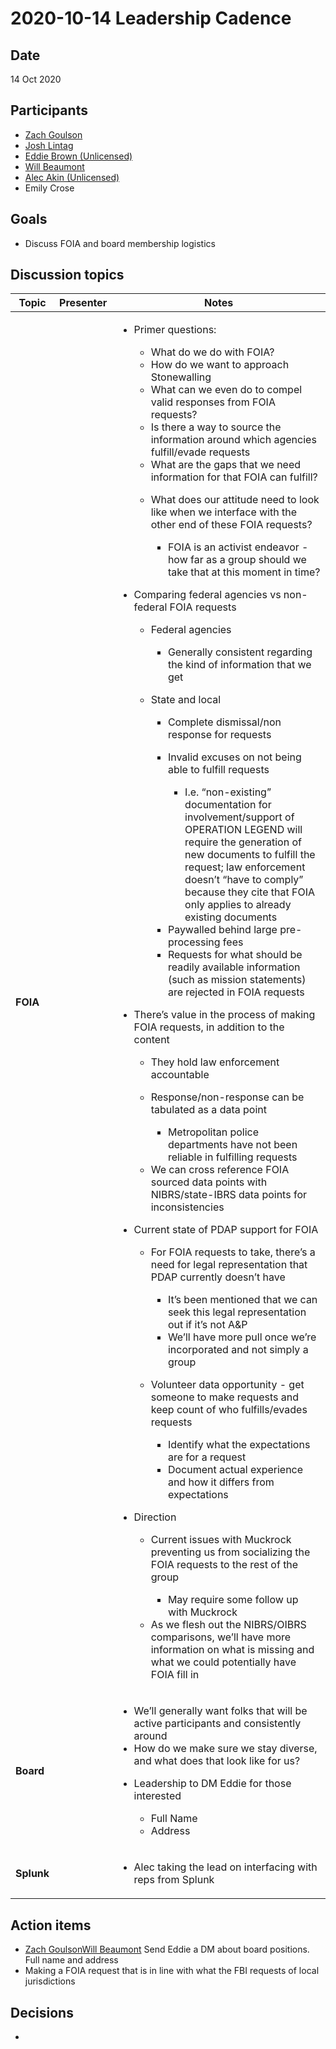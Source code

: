 # 2020-10-14 Leadership Cadence

## Date <a href="#id-2020-10-14leadershipcadence-date" id="id-2020-10-14leadershipcadence-date"></a>

14 Oct 2020

## Participants <a href="#id-2020-10-14leadershipcadence-participants" id="id-2020-10-14leadershipcadence-participants"></a>

* [Zach Goulson](https://pdap.atlassian.net/wiki/people/5f1f8319ef11df0025869e21?ref=confluence)
* [Josh Lintag](https://pdap.atlassian.net/wiki/people/5f20c61fc9c094001c5d32ca?ref=confluence)
* [Eddie Brown (Unlicensed)](https://pdap.atlassian.net/wiki/people/5f2205e570fb250022c01aaa?ref=confluence)
* [Will Beaumont](https://pdap.atlassian.net/wiki/people/5e9c6021ca2a1d0c2e249bab?ref=confluence)
* [Alec Akin (Unlicensed)](https://pdap.atlassian.net/wiki/people/5f1e64ee2aa25000286fc7fc?ref=confluence)
* Emily Crose

## Goals <a href="#id-2020-10-14leadershipcadence-goals" id="id-2020-10-14leadershipcadence-goals"></a>

* Discuss FOIA and board membership logistics

## Discussion topics <a href="#id-2020-10-14leadershipcadence-discussiontopics" id="id-2020-10-14leadershipcadence-discussiontopics"></a>

| **Topic**  | **Presenter** | **Notes**                                                                                                                                                                                                                                                                                                                                                                                                                                                                                                                                                                                                                                                                                                                                                                                                                                                                                                                                                                                                                                                                                                                                                                                                                                                                                                                                                                                                                                                                                                                                                                                                                                                                                                                                                                                                                                                                                                                                                                                                                                                                                                                                                                                                                                                                                                                                                                                                                                                                                                                                                                                                                                                                                                                                                                                                                                                                                                                          |
| ---------- | ------------- | ---------------------------------------------------------------------------------------------------------------------------------------------------------------------------------------------------------------------------------------------------------------------------------------------------------------------------------------------------------------------------------------------------------------------------------------------------------------------------------------------------------------------------------------------------------------------------------------------------------------------------------------------------------------------------------------------------------------------------------------------------------------------------------------------------------------------------------------------------------------------------------------------------------------------------------------------------------------------------------------------------------------------------------------------------------------------------------------------------------------------------------------------------------------------------------------------------------------------------------------------------------------------------------------------------------------------------------------------------------------------------------------------------------------------------------------------------------------------------------------------------------------------------------------------------------------------------------------------------------------------------------------------------------------------------------------------------------------------------------------------------------------------------------------------------------------------------------------------------------------------------------------------------------------------------------------------------------------------------------------------------------------------------------------------------------------------------------------------------------------------------------------------------------------------------------------------------------------------------------------------------------------------------------------------------------------------------------------------------------------------------------------------------------------------------------------------------------------------------------------------------------------------------------------------------------------------------------------------------------------------------------------------------------------------------------------------------------------------------------------------------------------------------------------------------------------------------------------------------------------------------------------------------------------------------------- |
| **FOIA**   |               | <ul><li><p>Primer questions:</p><ul><li>What do we do with FOIA?</li><li>How do we want to approach Stonewalling</li><li>What can we even do to compel valid responses from FOIA requests?</li><li>Is there a way to source the information around which agencies fulfill/evade requests</li><li>What are the gaps that we need information for that FOIA can fulfill?</li><li><p>What does our attitude need to look like when we interface with the other end of these FOIA requests?</p><ul><li>FOIA is an activist endeavor - how far as a group should we take that at this moment in time?</li></ul></li></ul></li><li><p>Comparing federal agencies vs non-federal FOIA requests</p><ul><li><p>Federal agencies </p><ul><li>Generally consistent regarding the kind of information that we get</li></ul></li><li><p>State and local</p><ul><li>Complete dismissal/non response for requests</li><li><p>Invalid excuses on not being able to fulfill requests</p><ul><li>I.e. “non-existing” documentation for involvement/support of OPERATION LEGEND will require the generation of new documents to fulfill the request; law enforcement doesn’t “have to comply” because they cite that FOIA only applies to already existing documents</li></ul></li><li>Paywalled behind large pre-processing fees</li><li>Requests for what should be readily available information (such as mission statements) are rejected in FOIA requests</li></ul></li></ul></li><li><p>There’s value in the process of making FOIA requests, in addition to the content</p><ul><li>They hold law enforcement accountable</li><li><p>Response/non-response can be tabulated as a data point</p><ul><li>Metropolitan police departments have not been reliable in fulfilling requests</li></ul></li><li>We can cross reference FOIA sourced data points with NIBRS/state-IBRS data points for inconsistencies</li></ul></li><li><p>Current state of PDAP support for FOIA</p><ul><li><p>For FOIA requests to take, there’s a need for legal representation that PDAP currently doesn’t have</p><ul><li>It’s been mentioned that we can seek this legal representation out if it’s not A&#x26;P</li><li>We’ll have more pull once we’re incorporated and not simply a group</li></ul></li><li><p>Volunteer data opportunity - get someone to make requests and keep count of who fulfills/evades requests</p><ul><li>Identify what the expectations are for a request</li><li>Document actual experience and how it differs from expectations</li></ul></li></ul></li><li><p>Direction</p><ul><li><p>Current issues with Muckrock preventing us from socializing the FOIA requests to the rest of the group</p><ul><li>May require some follow up with Muckrock</li></ul></li><li>As we flesh out the NIBRS/OIBRS comparisons, we’ll have more information on what is missing and what we could potentially have FOIA fill in</li></ul></li></ul> |
| **Board**  |               | <ul><li>We’ll generally want folks that will be active participants and consistently around</li><li>How do we make sure we stay diverse, and what does that look like for us?</li><li><p>Leadership to DM Eddie for those interested</p><ul><li>Full Name</li><li>Address</li></ul></li></ul>                                                                                                                                                                                                                                                                                                                                                                                                                                                                                                                                                                                                                                                                                                                                                                                                                                                                                                                                                                                                                                                                                                                                                                                                                                                                                                                                                                                                                                                                                                                                                                                                                                                                                                                                                                                                                                                                                                                                                                                                                                                                                                                                                                                                                                                                                                                                                                                                                                                                                                                                                                                                                                      |
| **Splunk** |               | <ul><li>Alec taking the lead on interfacing with reps from Splunk </li></ul>                                                                                                                                                                                                                                                                                                                                                                                                                                                                                                                                                                                                                                                                                                                                                                                                                                                                                                                                                                                                                                                                                                                                                                                                                                                                                                                                                                                                                                                                                                                                                                                                                                                                                                                                                                                                                                                                                                                                                                                                                                                                                                                                                                                                                                                                                                                                                                                                                                                                                                                                                                                                                                                                                                                                                                                                                                                       |

## Action items <a href="#id-2020-10-14leadershipcadence-actionitems" id="id-2020-10-14leadershipcadence-actionitems"></a>

* [Zach Goulson](https://pdap.atlassian.net/wiki/people/5f1f8319ef11df0025869e21?ref=confluence)[Will Beaumont](https://pdap.atlassian.net/wiki/people/5e9c6021ca2a1d0c2e249bab?ref=confluence) Send Eddie a DM about board positions. Full name and address
* Making a FOIA request that is in line with what the FBI requests of local jurisdictions

## Decisions <a href="#id-2020-10-14leadershipcadence-decisions" id="id-2020-10-14leadershipcadence-decisions"></a>

*
